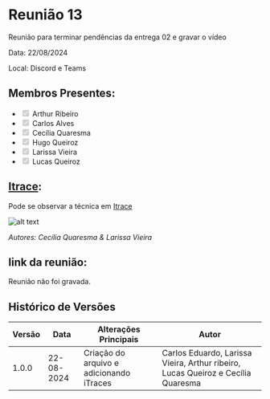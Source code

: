 # Reunião 13
Reunião para terminar pendências da entrega 02 e gravar o vídeo

Data:  22/08/2024 

Local: Discord e Teams


## Membros Presentes:
<form>
  <ul>
    <li><input type="checkbox" id="membro1" checked disabled><label for="membro1"> Arthur Ribeiro</label></li>
    <li><input type="checkbox" id="membro2" checked disabled><label for="membro2"> Carlos Alves</label></li>
    <li><input type="checkbox" id="membro3" checked disabled><label for="membro3"> Cecília Quaresma</label></li>
    <li><input type="checkbox" id="membro4" checked disabled><label for="membro4"> Hugo Queiroz</label></li>
    <li><input type="checkbox" id="membro4" checked disabled><label for="membro4"> Larissa Vieira</label></li>
    <li><input type="checkbox" id="membro4" checked disabled><label for="membro4"> Lucas Queiroz</label></li>
  </ul>
</form>

## [Itrace](reunioes.md#itrace):
Pode se observar a técnica em [Itrace](reunioes.md#itrace)

![alt text](../assets/imagens/iTrace%20-%20reunião%2022_08.png)

*Autores: Cecília Quaresma & Larissa Vieira*

## link da reunião:

Reunião não foi gravada.


## Histórico de Versões

| Versão | Data       | Alterações Principais                             | Autor        |
|--------|------------|---------------------------------------------------|--------------|
| 1.0.0  | 22-08-2024 | Criação do arquivo e adicionando iTraces | Carlos Eduardo, Larissa Vieira, Arthur ribeiro, Lucas Queiroz e Cecília Quaresma|
